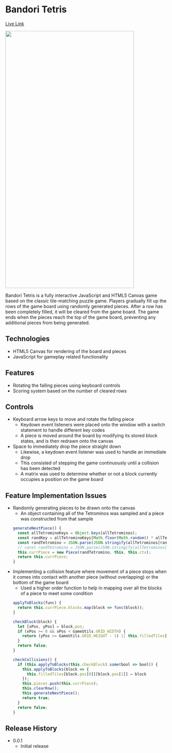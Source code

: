 # Bandori Tetris

<a href="https://elsonli.github.io/bandori-tetris/">Live Link</a>

<img src="https://i.imgur.com/Hw6DJm4.png" width="400" height="800"/>

Bandori Tetris is a fully interactive JavaScript and HTML5 Canvas game based on the classic tile-matching puzzle game. Players gradually fill up the rows of the game board using randomly generated pieces. After a row has been completely filled, it will be cleared from the game board. The game ends when the pieces reach the top of the game board, preventing any additional pieces from being generated.

## Technologies
* HTML5 Canvas for rendering of the board and pieces
* JavaScript for gameplay related functionality

## Features
* Rotating the falling pieces using keyboard controls
* Scoring system based on the number of cleared rows

## Controls
* Keyboard arrow keys to move and rotate the falling piece
  * Keydown event listeners were placed onto the window with a switch statement to handle different key codes
  * A piece is moved around the board by modifying its stored block states, and is then redrawn onto the canvas
* Space to immediately drop the piece straight down
  * Likewise, a keydown event listener was used to handle an immediate drop
  * This consisted of stepping the game continuously until a collision has been detected
  * A matrix was used to determine whether or not a block currently occupies a position on the game board
  
## Feature Implementation Issues
* Randomly generating pieces to be drawn onto the canvas
  * An object containing all of the Tetrominos was sampled and a piece was constructed from that sample
  ```javascript
  generateNextPiece() {
    const allTetrominoKeys = Object.keys(allTetrominos);
    const randKey = allTetrominoKeys[Math.floor(Math.random() * allTetrominoKeys.length)];
    const randTetromino = JSON.parse(JSON.stringify(allTetrominos[randKey]))
    // const randTetromino = JSON.parse(JSON.stringify(allTetrominos["tetrominoL"]));
    this.currPiece = new Piece(randTetromino, this, this.ctx);
    return this.currPiece;
  }
  ```
* Implementing a collision feature where movement of a piece stops when it comes into contact with another piece (without overlapping) or the bottom of the game board
  * Used a higher order function to help in mapping over all the blocks of a piece to meet some condition
  ```javascript
  applyToBlocks(func) {
    return this.currPiece.blocks.map(block => func(block));
  }
  
  checkBlock(block) {
    let [xPos, yPos] = block.pos;
    if (xPos >= 0 && xPos < GameUtils.GRID_WIDTH) {
      return (yPos >= GameUtils.GRID_HEIGHT - 1) || this.filledTiles[xPos][yPos + 1];
    }
    return false;
  }
  
  checkCollisions() {
    if (this.applyToBlocks(this.checkBlock).some(bool => bool)) {
      this.applyToBlocks(block => {
        this.filledTiles[block.pos[0]][block.pos[1]] = block
      });
      this.pieces.push(this.currPiece);
      this.clearRow();
      this.generateNextPiece();
      return true;
    }
    return false;
  }
  ```
  
## Release History
* 0.0.1
  * Initial release
